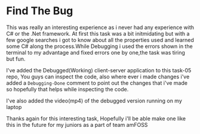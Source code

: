 # Find The Bug

This was really an interesting experience as i never had any experience with C# or the .Net framework. At first  this task was a bit initmidating but with a few google searches i got to know about all the properties used and learned some C# along the process.While Debugging i used the errors shown in the terminal to my advantage and fixed errors one by one,the task was tiring but fun.

I've added the Debugged(Working) client-server application to this task-05 repo, You guys can inspect the code, also where ever i made changes i've added a  ``` Debugging-Done ``` comment to point out the changes that i've made so hopefully that helps while inspecting the code.

I've also added the video(mp4) of the debugged version running on my laptop

Thanks again for this interesting task, Hopefully i'll be able make one like this in the future for my juniors as a part of team amFOSS


